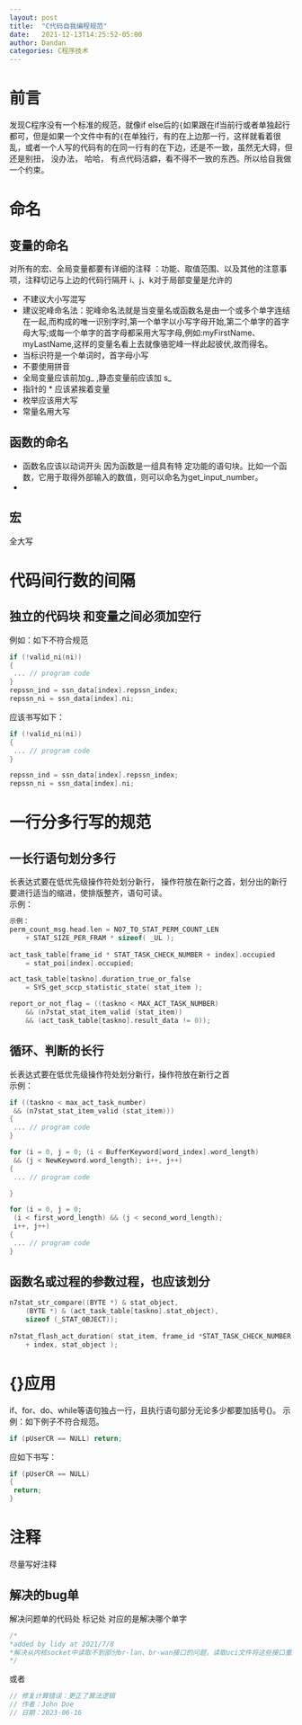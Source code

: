```yaml
---
layout: post
title:  "C代码自我编程规范"
date:   2021-12-13T14:25:52-05:00
author: Dandan
categories: C程序技术
---
```

# 前言 
发现C程序没有一个标准的规范，就像if else后的`{`如果跟在if当前行或者单独起行都可，但是如果一个文件中有的`{`在单独行，有的在上边那一行，这样就看着很乱，或者一个人写的代码有的在同一行有的在下边，还是不一致，虽然无大碍，但还是别扭， 没办法， 哈哈， 有点代码洁癖，看不得不一致的东西。所以给自我做一个约束。

# 命名
## 变量的命名
对所有的宏、全局变量都要有详细的注释   ：功能、取值范围、以及其他的注意事项，注释切记与上边的代码行隔开
i、j、k对于局部变量是允许的
- 不建议大小写混写
- 建议驼峰命名法：驼峰命名法就是当变量名或函数名是由一个或多个单字连结在一起,而构成的唯一识别字时,第一个单字以小写字母开始,第二个单字的首字母大写;或每一个单字的首字母都采用大写字母,例如:myFirstName、myLastName,这样的变量名看上去就像骆驼峰一样此起彼伏,故而得名。
- 当标识符是一个单词时，首字母小写
- 不要使用拼音
- 全局变量应该前加g_  ,静态变量前应该加 s_
- 指针的 * 应该紧挨着变量
- 枚举应该用大写
- 常量名用大写
  
  
## 函数的命名
- 函数名应该以动词开头  因为函数是一组具有特 定功能的语句块。比如一个函数，它用于取得外部输入的数值，则可以命名为get_input_number。
- 
## 宏
全大写

# 代码间行数的间隔
## 独立的代码块 和变量之间必须加空行
例如：如下不符合规范
```c
if (!valid_ni(ni)) 
{ 
 ... // program code 
} 
repssn_ind = ssn_data[index].repssn_index; 
repssn_ni = ssn_data[index].ni;
```
应该书写如下：
```c
if (!valid_ni(ni)) 
{ 
 ... // program code 
} 

repssn_ind = ssn_data[index].repssn_index; 
repssn_ni = ssn_data[index].ni;
```


# 一行分多行写的规范
## 一长行语句划分多行
长表达式要在低优先级操作符处划分新行，
操作符放在新行之首，划分出的新行要进行适当的缩进，使排版整齐，语句可读。  
示例：
```c
示例：
perm_count_msg.head.len = NO7_TO_STAT_PERM_COUNT_LEN 
    + STAT_SIZE_PER_FRAM * sizeof( _UL ); 
 
act_task_table[frame_id * STAT_TASK_CHECK_NUMBER + index].occupied 
    = stat_poi[index].occupied; 

act_task_table[taskno].duration_true_or_false 
    = SYS_get_sccp_statistic_state( stat_item ); 

report_or_not_flag = ((taskno < MAX_ACT_TASK_NUMBER)
    && (n7stat_stat_item_valid (stat_item)) 
    && (act_task_table[taskno].result_data != 0));
```

## 循环、判断的长行
长表达式要在低优先级操作符处划分新行，操作符放在新行之首  
示例：
```c
if ((taskno < max_act_task_number) 
 && (n7stat_stat_item_valid (stat_item))) 
{ 
 ... // program code 
} 

for (i = 0, j = 0; (i < BufferKeyword[word_index].word_length) 
 && (j < NewKeyword.word_length); i++, j++) 
{ 
 ... // program code 

} 

for (i = 0, j = 0; 
 (i < first_word_length) && (j < second_word_length); 
 i++, j++) 
{ 
 ... // program code 
}
```

## 函数名或过程的参数过程，也应该划分
```c
n7stat_str_compare((BYTE *) & stat_object, 
    (BYTE *) & (act_task_table[taskno].stat_object), 
    sizeof (_STAT_OBJECT)); 
 
n7stat_flash_act_duration( stat_item, frame_id *STAT_TASK_CHECK_NUMBER 
    + index, stat_object );
```

# {}应用
if、for、do、while等语句独占一行，且执行语句部分无论多少都要加括号{}。 
示例：如下例子不符合规范。
```c
if (pUserCR == NULL) return; 
```
应如下书写：

```c
if (pUserCR == NULL) 
{ 
 return; 
}
```


# 注释
尽量写好注释
## 解决的bug单
解决问题单的代码处 标记处 对应的是解决哪个单字
```c
/*
*added by lidy at 2021/7/8
*解决从内核socket中读取不到部分br-lan、br-wan接口的问题，读取uci文件将这些接口重新添加一遍；
*/
```
或者 
```c
// 修复计算错误：更正了算法逻辑
// 作者：John Doe
// 日期：2023-06-16
```